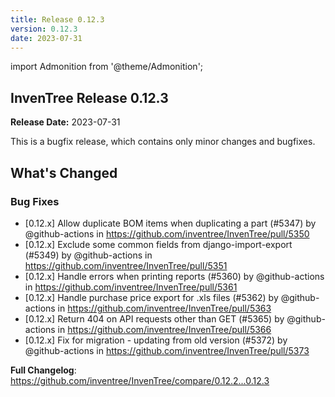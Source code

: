 ```yaml
---
title: Release 0.12.3
version: 0.12.3
date: 2023-07-31
---
```


import Admonition from '@theme/Admonition';

## InvenTree Release 0.12.3

**Release Date:** 2023-07-31

<Admonition type='info' title='Bugfix'>
This is a bugfix release, which contains only minor changes and bugfixes.
</Admonition>
<!-- Release notes generated using configuration in .github/release.yml at 0.12.x -->

## What's Changed
### Bug Fixes
* [0.12.x] Allow duplicate BOM items when duplicating a part (#5347) by @github-actions in https://github.com/inventree/InvenTree/pull/5350
* [0.12.x] Exclude some common fields from django-import-export (#5349) by @github-actions in https://github.com/inventree/InvenTree/pull/5351
* [0.12.x] Handle errors when printing reports (#5360) by @github-actions in https://github.com/inventree/InvenTree/pull/5361
* [0.12.x] Handle purchase price export for .xls files (#5362) by @github-actions in https://github.com/inventree/InvenTree/pull/5363
* [0.12.x] Return 404 on API requests other than GET (#5365) by @github-actions in https://github.com/inventree/InvenTree/pull/5366
* [0.12.x] Fix for migration - updating from old version (#5372) by @github-actions in https://github.com/inventree/InvenTree/pull/5373


**Full Changelog**: https://github.com/inventree/InvenTree/compare/0.12.2...0.12.3
